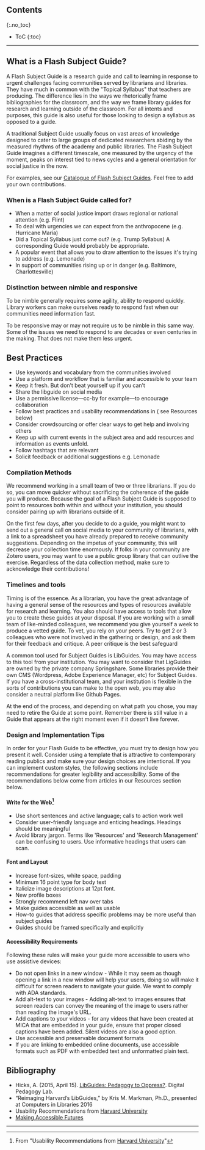 ## Contents
{:.no_toc}

* ToC
{:toc}

---

## What is a Flash Subject Guide?

A Flash Subject Guide is a research guide and call to learning in response to urgent challenges facing communities served by librarians and libraries. They have much in common with the "Topical Syllabus" that teachers are producing. The difference lies in the ways we rhetorically frame bibliographies for the classroom, and the way we frame library guides for research and learning outside of the classroom. For all intents and purposes, this guide is also useful for those looking to design a syllabus as opposed to a guide.

A traditional Subject Guide usually focus on vast areas of knowledge designed to cater to large groups of dedicated researchers abiding by the measured rhythms of the academy and public libraries. The Flash Subject Guide imagines a different timescale, one measured by the urgency of the moment, peaks on interest tied to news cycles and a general orientation for social justice in the now. 

For examples, see our [Catalogue of Flash Subject Guides](https://docs.google.com/spreadsheets/d/1SugkOYJDjMCQQN_GQ0wIce-2ab_9MLUKNTU1c_LtsT8/edit?usp=sharing). Feel free to add your own contributions.

### When is a Flash Subject Guide called for?

- When a matter of social justice import draws regional or national attention (e.g. Flint)
- To deal with urgencies we can expect from the anthropocene (e.g. Hurricane María)
- Did a Topical Syllabus just come out? (e.g. Trump Syllabus) A corresponding Guide would probably be appropriate. 
- A popular event that allows you to draw attention to the issues it's trying to address (e.g. Lemonade)
- In support of communities rising up or in danger (e.g. Baltimore, Charlottesville)

### Distinction between nimble and responsive

To be nimble generally requires some agility, ability to respond quickly. Library workers can make ourselves ready to respond fast when our communities need information fast.  

To be responsive may or may not require us to be nimble in this same way. Some of the issues we need to respond to are decades or even centuries in the making. That does not make them less urgent.

## Best Practices

- Use keywords and vocabulary from the communities involved
- Use a platform and workflow that is familiar and accessible to your team
- Keep it fresh. But don’t beat yourself up if you can’t
- Share the libguide on social media
- Use a permissive license—cc-by for example—to encourage collaboration
- Follow best practices and usability recommendations in ( see Resources below)
- Consider crowdsourcing or offer clear ways to get help and involving others
- Keep up with current events in the subject area and add resources and information as events unfold.
- Follow hashtags that are relevant
- Solicit feedback or additional suggestions e.g. Lemonade

### Compilation Methods

We recommend working in a small team of two or three librarians. If you do so, you can move quicker without sacrificing the coherence of the guide you will produce. Because the goal of a Flash Subject Guide is supposed to point to resources both within and without your institution, you should consider pairing up with librarians outside of it.

On the first few days, after you decide to do a guide, you might want to send out a general call on social media to your community of librarians, with a link to a spreadsheet you have already prepared to receive community suggestions. Depending on the impetus of your community, this will decrease your collection time enormously. If folks in your community are Zotero users, you may want to use a public group library that can outlive the exercise. Regardless of the data collection method, make sure to acknowledge their contributions!

### Timelines and tools

Timing is of the essence. As a librarian, you have the great advantage of having a general sense of the resources and types of resources available for research and learning. You also should have access to tools that allow you to create these guides at your disposal. If you are working with a small team of like-minded colleagues, we recommend you give yourself a week to produce a vetted guide. To vet, you rely on your peers. Try to get 2 or 3 colleagues who were not involved in the gathering or design, and ask them for their feedback and critique. A peer critique is the best safeguard 

A common tool used for Subject Guides is LibGuides. You may have access to this tool from your institution. You may want to consider that LigGuides are owned by the private company Springshare. Some libraries provide their own CMS (Wordpress, Adobe Experience Manager, etc) for Subject Guides. If you have a cross-institutional team, and your institution is flexible in the sorts of contributions you can make to the open web, you may also consider a neutral platform like Github Pages.

At the end of the process, and depending on what path you chose, you may need to retire the Guide at some point. Remember there is still value in a Guide that appears at the right moment even if it doesn’t live forever.

### Design and Implementation Tips

In order for your Flash Guide to be effective, you must try to design how you present it well. Consider using a template that is attractive to contemporary reading publics and make sure your design choices are intentional. If you can implement custom styles, the following sections include recommendations for greater legibility and accessibility. Some of the recommendations below come from articles in our Resources section below.

#### Write for the Web[^fn1]

- Use short sentences and active language; calls to action work well
- Consider user-friendly language and enticing headings. Headings should be meaningful
- Avoid library jargon. Terms like 'Resources' and 'Research Management' can be confusing to users. Use informative headings that users can scan.

#### Font and Layout

- Increase font-sizes, white space, padding
- Minimum 16 point type for body text
- Italicize image descriptions at 12pt font.
- New profile boxes
- Strongly recommend left nav over tabs
- Make guides accessible as well as usable
- How-to guides that address specific problems may be more useful than subject guides
- Guides should be framed specifically and explicitly

#### Accessibility Requirements

Following these rules will make your guide more accessible to users who use assistive devices:

- Do not open links in a new window - While it may seem as though opening a link in a new window will help your users, doing so will make it difficult for screen readers to navigate your guide. We want to comply with ADA standards.
- Add alt-text to your images - Adding alt-text to images ensures that screen readers can convey the meaning of the image to users rather than reading the image's URL.
- Add captions to your videos - for any videos that have been created at MICA that are embedded in your guide, ensure that proper closed captions have been added. Silent videos are also a good option.
- Use accessible and preservable document formats 
- If you are linking to embedded online documents, use accessible formats such as PDF with embedded text and unformatted plain text.


## Bibliography

- Hicks, A. (2015, April 15). [LibGuides: Pedagogy to Oppress?](http://www.digitalpedagogylab.com/hybridped/libguides-pedagogy-to-oppress/). Digital Pedagogy Lab.
- “Reimaging Harvard’s LibGuides,” by Kris M. Markman, Ph.D., presented at Computers in Libraries 2016
 - Usability Recommendations from [Harvard University](https://guides.library.harvard.edu/accessibility2)
- [Making Accessible Futures](https://jitp.commons.gc.cuny.edu/making-accessible-futures/#appendix)


---

[^fn1]: From "Usability Recommendations from [Harvard University](https://guides.library.harvard.edu/accessibility2)"


